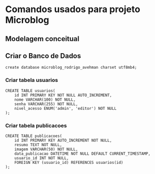# Comandos usados para projeto Microblog

## Modelagem conceitual


## Criar o Banco de Dados
    create database microblog_rodrigo_avehman charset utf8mb4;

### Criar tabela usuarios
    CREATE TABLE usuarios(
        id INT PRIMARY KEY NOT NULL AUTO_INCREMENT,
        nome VARCHAR(100) NOT NULL,
        senha VARCHAR(255) NOT NULL,
        nivel_acesso ENUM('admin', 'editor') NOT NULL
    );

### Criar tabela publicacoes
    CREATE TABLE publicacoes(
        id INT PRIMARY KEY AUTO_INCREMENT NOT NULL,
        resumo TEXT NOT NULL,
        imagem VARCHAR(50) NOT NULL,
        data_publicacao DATETIME NOT NULL DEFAULT CURRENT_TIMESTAMP,
        usuario_id INT NOT NULL,
        FOREIGN KEY (usuario_id) REFERENCES usuarios(id)
    );